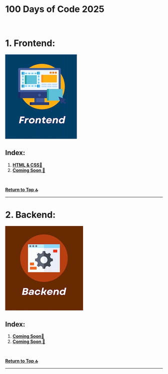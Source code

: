 # 100 Days of Code 2025

<br />

# 1. Frontend:  

![Frontend](extra-files/Frontend.webp)  

## Index:  

1. **[HTML & CSS🔻](./HTML-CSS.md)**
2. **[Coming Soon 🔻]()**

<br />

**[Return to Top 🔝](#100-days-of-code-2025)**

---

# 2. Backend:  

![Backend](extra-files/Backend.webp)  

## Index:  

1. **[Coming Soon🔻]()**
2. **[Coming Soon 🔻]()**

<br />

**[Return to Top 🔝](#100-days-of-code-2025)**

---